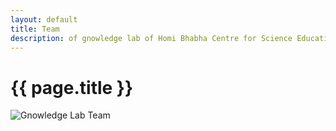 ```yaml
--- 
layout: default
title: Team
description: of gnowledge lab of Homi Bhabha Centre for Science Education, TIFR
---
```

<!---{% include menu.html %}--->

# {{ page.title }}

![Gnowledge Lab Team](https://metastudio.org/uploads/default/original/2X/5/5977fab8f08a0b1061cb890aa3a664868df7a943.jpeg)

